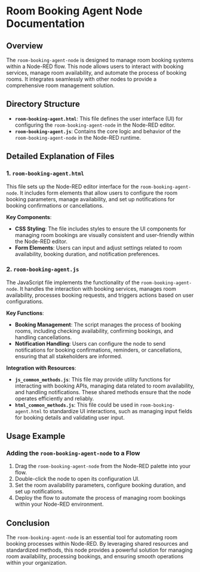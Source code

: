 
# Room Booking Agent Node Documentation

## Overview
The `room-booking-agent-node` is designed to manage room booking systems within a Node-RED flow. This node allows users to interact with booking services, manage room availability, and automate the process of booking rooms. It integrates seamlessly with other nodes to provide a comprehensive room management solution.

## Directory Structure

- **`room-booking-agent.html`**: This file defines the user interface (UI) for configuring the `room-booking-agent-node` in the Node-RED editor.
- **`room-booking-agent.js`**: Contains the core logic and behavior of the `room-booking-agent-node` in the Node-RED runtime.

## Detailed Explanation of Files

### 1. `room-booking-agent.html`
This file sets up the Node-RED editor interface for the `room-booking-agent-node`. It includes form elements that allow users to configure the room booking parameters, manage availability, and set up notifications for booking confirmations or cancellations.

**Key Components**:
- **CSS Styling**: The file includes styles to ensure the UI components for managing room bookings are visually consistent and user-friendly within the Node-RED editor.
- **Form Elements**: Users can input and adjust settings related to room availability, booking duration, and notification preferences.

### 2. `room-booking-agent.js`
The JavaScript file implements the functionality of the `room-booking-agent-node`. It handles the interaction with booking services, manages room availability, processes booking requests, and triggers actions based on user configurations.

**Key Functions**:
- **Booking Management**: The script manages the process of booking rooms, including checking availability, confirming bookings, and handling cancellations.
- **Notification Handling**: Users can configure the node to send notifications for booking confirmations, reminders, or cancellations, ensuring that all stakeholders are informed.

**Integration with Resources**:
- **`js_common_methods.js`**: This file may provide utility functions for interacting with booking APIs, managing data related to room availability, and handling notifications. These shared methods ensure that the node operates efficiently and reliably.
- **`html_common_methods.js`**: This file could be used in `room-booking-agent.html` to standardize UI interactions, such as managing input fields for booking details and validating user input.

## Usage Example

### Adding the `room-booking-agent-node` to a Flow
1. Drag the `room-booking-agent-node` from the Node-RED palette into your flow.
2. Double-click the node to open its configuration UI.
3. Set the room availability parameters, configure booking duration, and set up notifications.
4. Deploy the flow to automate the process of managing room bookings within your Node-RED environment.

## Conclusion
The `room-booking-agent-node` is an essential tool for automating room booking processes within Node-RED. By leveraging shared resources and standardized methods, this node provides a powerful solution for managing room availability, processing bookings, and ensuring smooth operations within your organization.
